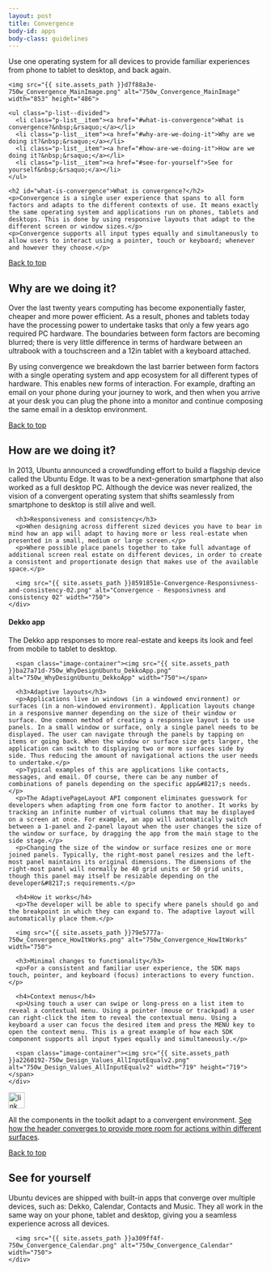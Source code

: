 ```yaml
---
layout: post
title: Convergence
body-id: apps
body-class: guidelines
---
```


<div class="row">
  <div class="col-8">
    <p>Use one operating system for all devices to provide familiar experiences from phone to tablet to desktop, and back again.</p>

    <img src="{{ site.assets_path }}d7f88a3e-750w_Convergence_MainImage.png" alt="750w_Convergence_MainImage" width="853" height="486">

    <ul class="p-list--divided">
      <li class="p-list__item"><a href="#what-is-convergence">What is convergence?&nbsp;&rsaquo;</a></li>      <li class="p-list__item"><a href="#why-are-we-doing-it">Why are we doing it?&nbsp;&rsaquo;</a></li>      <li class="p-list__item"><a href="#how-are-we-doing-it">How are we doing it?&nbsp;&rsaquo;</a></li>      <li class="p-list__item"><a href="#see-for-yourself">See for yourself&nbsp;&rsaquo;</a></li>
    </ul>

    <h2 id="what-is-convergence">What is convergence?</h2>
    <p>Convergence is a single user experience that spans to all form factors and adapts to the different contexts of use. It means exactly the same operating system and applications run on phones, tablets and desktops. This is done by using responsive layouts that adapt to the different screen or window sizes.</p>
    <p>Convergence supports all input types equally and simultaneously to allow users to interact using a pointer, touch or keyboard; whenever and however they choose.</p>
  </div>
</div>


<div class="p-strip">
  <div class="row">
    <div class="col-10 link-top">
      <a href="#">Back to top</a>
    </div>
  </div>

  <div class="row">
    <div class="col-8">
      <h2 id="why-are-we-doing-it">Why are we doing it?</h2>
      <p>Over the last twenty years computing has become exponentially faster, cheaper and more power efficient. As a result, phones and tablets today have the processing power to undertake tasks that only a few years ago required PC hardware. The boundaries between form factors are becoming blurred; there is very little difference in terms of hardware between an ultrabook with a touchscreen and a 12in tablet with a keyboard attached.</p>
      <p>By using convergence we breakdown the last barrier between form factors with a single operating system and app ecosystem for all different types of hardware. This enables new forms of interaction. For example, drafting an email on your phone during your journey to work, and then when you arrive at your desk you can plug the phone into a monitor and continue composing the same email in a desktop environment.</p>
    </div>
  </div>

  <div class="row">
    <div class="col-10 link-top">
      <a href="#">Back to top</a>
    </div>
  </div>
</div>

<div class="p-strip">


  <div class="row">
    <div class="col-8">
      <h2 id="how-are-we-doing-it">How are we doing it?</h2>
      <p>In 2013, Ubuntu announced a crowdfunding effort to build a flagship device called the Ubuntu Edge. It was to be a next-generation smartphone that also worked as a full desktop PC. Although the device was never realized, the vision of a convergent operating system that shifts seamlessly from smartphone to desktop is still alive and well.</p>

      <h3>Responsiveness and consistency</h3>
      <p>When designing across different sized devices you have to bear in mind how an app will adapt to having more or less real-estate when presented in a small, medium or large screen.</p>
      <p>Where possible place panels together to take full advantage of additional screen real estate on different devices, in order to create a consistent and proportionate design that makes use of the available space.</p>

      <img src="{{ site.assets_path }}8591851e-Convergence-Responsivness-and-consistency-02.png" alt="Convergence - Responsivness and consistency 02" width="750">
    </div>
  </div>
</div>

<div class="p-strip">
  <div class="row">
    <div class="col-8">
      <h4>Dekko app</h4>
      <p>The Dekko app responses to more real-estate and keeps its look and feel from mobile to tablet to desktop.</p>

      <span class="image-container"><img src="{{ site.assets_path }}ba27a71d-750w_WhyDesignUbuntu_DekkoApp.png" alt="750w_WhyDesignUbuntu_DekkoApp" width="750"></span>

      <h3>Adaptive layouts</h3>
      <p>Applications live in windows (in a windowed environment) or surfaces (in a non-windowed environment). Application layouts change in a responsive manner depending on the size of their window or surface. One common method of creating a responsive layout is to use panels. In a small window or surface, only a single panel needs to be displayed. The user can navigate through the panels by tapping on items or going back. When the window or surface size gets larger, the application can switch to displaying two or more surfaces side by side. Thus reducing the amount of navigational actions the user needs to undertake.</p>
      <p>Typical examples of this are applications like contacts, messages, and email. Of course, there can be any number of combinations of panels depending on the specific app&#8217;s needs.</p>
      <p>The AdaptivePageLayout API component eliminates guesswork for developers when adapting from one form factor to another. It works by tracking an infinite number of virtual columns that may be displayed on a screen at once. For example, an app will automatically switch between a 1-panel and 2-panel layout when the user changes the size of the window or surface, by dragging the app from the main stage to the side stage.</p>
      <p>Changing the size of the window or surface resizes one or more joined panels. Typically, the right-most panel resizes and the left-most panel maintains its original dimensions. The dimensions of the right-most panel will normally be 40 grid units or 50 grid units, though this panel may itself be resizable depending on the developer&#8217;s requirements.</p>

      <h4>How it works</h4>
      <p>The developer will be able to specify where panels should go and the breakpoint in which they can expand to. The adaptive layout will automatically place them.</p>

      <img src="{{ site.assets_path }}79e5777a-750w_Convergence_HowItWorks.png" alt="750w_Convergence_HowItWorks" width="750">

      <h3>Minimal changes to functionality</h3>
      <p>For a consistent and familiar user experience, the SDK maps touch, pointer, and keyboard (focus) interactions to every function.</p>

      <h4>Context menus</h4>
      <p>Using touch a user can swipe or long-press on a list item to reveal a contextual menu. Using a pointer (mouse or trackpad) a user can right-click the item to reveal the contextual menu. Using a keyboard a user can focus the desired item and press the MENU key to open the context menu. This is a great example of how each SDK component supports all input types equally and simultaneously.</p>

      <span class="image-container"><img src="{{ site.assets_path }}a2260192-750w_Design_Values_AllInputEqualv2.png" alt="750w_Design_Values_AllInputEqualv2" width="719" height="719"></span>
    </div>
  </div>

  <div class="row">
    <div class="col-6 p-card u-vertically-center">
      <div class="col-1">
        <img class="vertical-align__image" src="{{ site.assets_path }}75f60d24-link_external.png" alt="link_external" width="32" height="32">
      </div>
      <div class="col-5">
        <p class="p-card__content">All the components in the toolkit adapt to a convergent environment. <a href="/apps/building-blocks/header">See how the header converges to provide more room for actions within different surfaces</a>.</p>
      </div>
    </div>
  </div>

  <div class="row">
    <div class="col-10 link-top">
      <a href="#">Back to top</a>
    </div>
  </div>
</div>

<div class="p-strip">


  <div class="row">
    <div class="col-8">
      <h2 id="see-for-yourself">See for yourself</h2>
      <p>Ubuntu devices are shipped with built-in apps that converge over multiple devices, such as: Dekko, Calendar, Contacts and Music. They all work in the same way on your phone, tablet and desktop, giving you a seamless experience across all devices.</p>

      <img src="{{ site.assets_path }}a309ff4f-750w_Convergence_Calendar.png" alt="750w_Convergence_Calendar" width="750">
    </div>
  </div>
</div>
